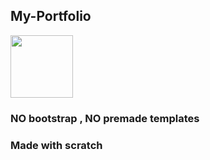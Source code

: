 ## My-Portfolio
<a href="https://heyitsamarth.github.io/My-Portfolio/main.html"><img  width ="100px" src ="https://louisville.edu/anthropology/images/click-me/image"/></a>
### NO bootstrap , NO premade templates
### Made with scratch
